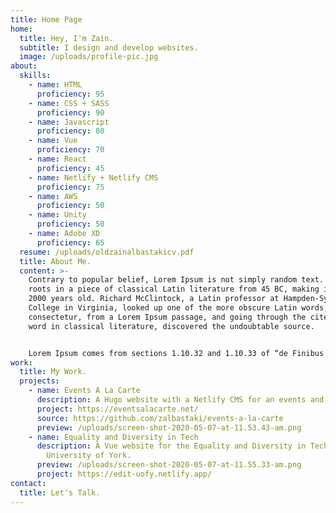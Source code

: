 ```yaml
---
title: Home Page
home:
  title: Hey, I'm Zain.
  subtitle: I design and develop websites.
  image: /uploads/profile-pic.jpg
about:
  skills:
    - name: HTML
      proficiency: 95
    - name: CSS + SASS
      proficiency: 90
    - name: Javascript
      proficiency: 80
    - name: Vue
      proficiency: 70
    - name: React
      proficiency: 45
    - name: Netlify + Netlify CMS
      proficiency: 75
    - name: AWS
      proficiency: 50
    - name: Unity
      proficiency: 50
    - name: Adobe XD
      proficiency: 65
  resume: /uploads/oldzainalbastakicv.pdf
  title: About Me.
  content: >-
    Contrary to popular belief, Lorem Ipsum is not simply random text. It  has
    roots in a piece of classical Latin literature from 45 BC, making it over
    2000 years old. Richard McClintock, a Latin professor at Hampden-Sydney
    College in Virginia, looked up one of the more obscure Latin words,
    consectetur, from a Lorem Ipsum passage, and going through the cites of the
    word in classical literature, discovered the undoubtable source.


    Lorem Ipsum comes from sections 1.10.32 and 1.10.33 of “de Finibus  Bonorum et Malorum” (The Extremes of Good and Evil) by Cicero, written in 45 BC. This book is a treatise on the theory of ethics, very popular during the Renaissance. The first line of Lorem Ipsum, “Lorem ipsum dolor sit amet..”, comes from a line in section 1.10.32.
work:
  title: My Work.
  projects:
    - name: Events A La Carte
      description: A Hugo website with a Netlify CMS for an events and weddings planner.
      project: https://eventsalacarte.net/
      source: https://github.com/zalbastaki/events-a-la-carte
      preview: /uploads/screen-shot-2020-05-07-at-11.53.43-am.png
    - name: Equality and Diversity in Tech
      description: A Vue website for the Equality and Diversity in Tech society at the
        University of York.
      preview: /uploads/screen-shot-2020-05-07-at-11.55.33-am.png
      project: https://edit-uofy.netlify.app/
contact:
  title: Let's Talk.
---
```

